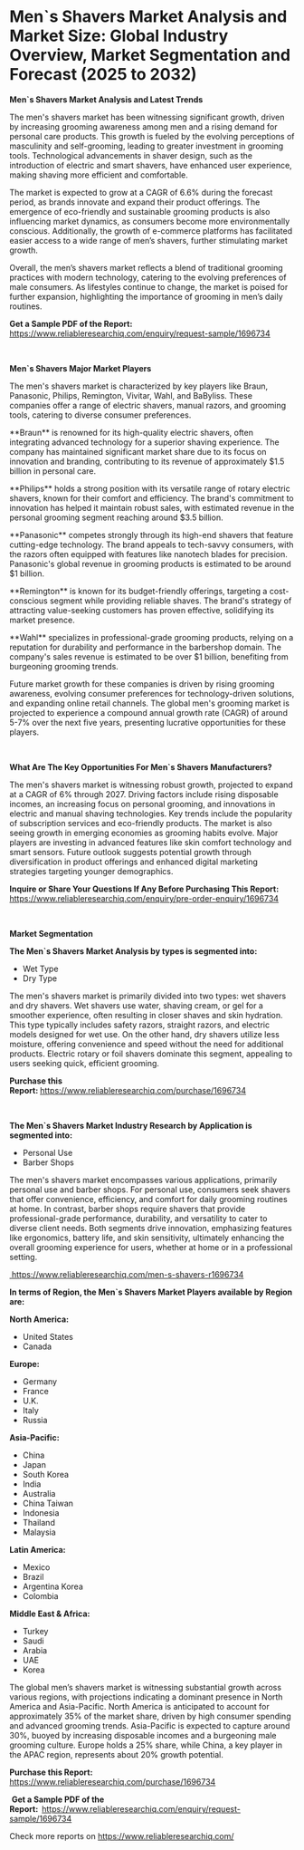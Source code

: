 <p><h1>Men`s Shavers Market Analysis and Market Size: Global Industry Overview, Market Segmentation and Forecast (2025 to 2032)</h1></p><p><strong>Men`s Shavers Market Analysis and Latest Trends</strong></p>
<p><p>The men's shavers market has been witnessing significant growth, driven by increasing grooming awareness among men and a rising demand for personal care products. This growth is fueled by the evolving perceptions of masculinity and self-grooming, leading to greater investment in grooming tools. Technological advancements in shaver design, such as the introduction of electric and smart shavers, have enhanced user experience, making shaving more efficient and comfortable. </p><p>The market is expected to grow at a CAGR of 6.6% during the forecast period, as brands innovate and expand their product offerings. The emergence of eco-friendly and sustainable grooming products is also influencing market dynamics, as consumers become more environmentally conscious. Additionally, the growth of e-commerce platforms has facilitated easier access to a wide range of men’s shavers, further stimulating market growth. </p><p>Overall, the men’s shavers market reflects a blend of traditional grooming practices with modern technology, catering to the evolving preferences of male consumers. As lifestyles continue to change, the market is poised for further expansion, highlighting the importance of grooming in men’s daily routines.</p></p>
<p><strong>Get a Sample PDF of the Report:&nbsp;</strong> <a href="https://www.reliableresearchiq.com/enquiry/request-sample/1696734?utm_campaign=1121&utm_medium=2&utm_source=Github&utm_content=ia&utm_term=08012025&utm_id=mens-shavers">https://www.reliableresearchiq.com/enquiry/request-sample/1696734</a></p>
<p>&nbsp;</p>
<p><strong>Men`s Shavers Major Market Players</strong></p>
<p><p>The men's shavers market is characterized by key players like Braun, Panasonic, Philips, Remington, Vivitar, Wahl, and BaByliss. These companies offer a range of electric shavers, manual razors, and grooming tools, catering to diverse consumer preferences.</p><p>**Braun** is renowned for its high-quality electric shavers, often integrating advanced technology for a superior shaving experience. The company has maintained significant market share due to its focus on innovation and branding, contributing to its revenue of approximately $1.5 billion in personal care.</p><p>**Philips** holds a strong position with its versatile range of rotary electric shavers, known for their comfort and efficiency. The brand's commitment to innovation has helped it maintain robust sales, with estimated revenue in the personal grooming segment reaching around $3.5 billion.</p><p>**Panasonic** competes strongly through its high-end shavers that feature cutting-edge technology. The brand appeals to tech-savvy consumers, with the razors often equipped with features like nanotech blades for precision. Panasonic's global revenue in grooming products is estimated to be around $1 billion.</p><p>**Remington** is known for its budget-friendly offerings, targeting a cost-conscious segment while providing reliable shaves. The brand's strategy of attracting value-seeking customers has proven effective, solidifying its market presence.</p><p>**Wahl** specializes in professional-grade grooming products, relying on a reputation for durability and performance in the barbershop domain. The company's sales revenue is estimated to be over $1 billion, benefiting from burgeoning grooming trends.</p><p>Future market growth for these companies is driven by rising grooming awareness, evolving consumer preferences for technology-driven solutions, and expanding online retail channels. The global men's grooming market is projected to experience a compound annual growth rate (CAGR) of around 5-7% over the next five years, presenting lucrative opportunities for these players.</p></p>
<p>&nbsp;</p>
<p><strong>What Are The Key Opportunities For Men`s Shavers Manufacturers?</strong></p>
<p><p>The men's shavers market is witnessing robust growth, projected to expand at a CAGR of 6% through 2027. Driving factors include rising disposable incomes, an increasing focus on personal grooming, and innovations in electric and manual shaving technologies. Key trends include the popularity of subscription services and eco-friendly products. The market is also seeing growth in emerging economies as grooming habits evolve. Major players are investing in advanced features like skin comfort technology and smart sensors. Future outlook suggests potential growth through diversification in product offerings and enhanced digital marketing strategies targeting younger demographics.</p></p>
<p><strong>Inquire or Share Your Questions If Any Before Purchasing This Report:</strong> <a href="https://www.reliableresearchiq.com/enquiry/pre-order-enquiry/1696734?utm_campaign=1121&utm_medium=2&utm_source=Github&utm_content=ia&utm_term=08012025&utm_id=mens-shavers">https://www.reliableresearchiq.com/enquiry/pre-order-enquiry/1696734</a></p>
<p>&nbsp;</p>
<p><strong>Market Segmentation</strong></p>
<p><strong>The Men`s Shavers Market Analysis by types is segmented into:</strong></p>
<p><ul><li>Wet Type</li><li>Dry Type</li></ul></p>
<p><p>The men's shavers market is primarily divided into two types: wet shavers and dry shavers. Wet shavers use water, shaving cream, or gel for a smoother experience, often resulting in closer shaves and skin hydration. This type typically includes safety razors, straight razors, and electric models designed for wet use. On the other hand, dry shavers utilize less moisture, offering convenience and speed without the need for additional products. Electric rotary or foil shavers dominate this segment, appealing to users seeking quick, efficient grooming.</p></p>
<p><strong>Purchase this Report:&nbsp;</strong><a href="https://www.reliableresearchiq.com/purchase/1696734?utm_campaign=1121&utm_medium=2&utm_source=Github&utm_content=ia&utm_term=08012025&utm_id=mens-shavers">https://www.reliableresearchiq.com/purchase/1696734</a></p>
<p>&nbsp;</p>
<p><strong>The Men`s Shavers Market Industry Research by Application is segmented into:</strong></p>
<p><ul><li>Personal Use</li><li>Barber Shops</li></ul></p>
<p><p>The men's shavers market encompasses various applications, primarily personal use and barber shops. For personal use, consumers seek shavers that offer convenience, efficiency, and comfort for daily grooming routines at home. In contrast, barber shops require shavers that provide professional-grade performance, durability, and versatility to cater to diverse client needs. Both segments drive innovation, emphasizing features like ergonomics, battery life, and skin sensitivity, ultimately enhancing the overall grooming experience for users, whether at home or in a professional setting.</p></p>
<p><a href="https://www.reliableresearchiq.com/men-s-shavers-r1696734?utm_campaign=1121&utm_medium=2&utm_source=Github&utm_content=ia&utm_term=08012025&utm_id=mens-shavers">&nbsp;https://www.reliableresearchiq.com/men-s-shavers-r1696734</a></p>
<p><strong>In terms of Region, the Men`s Shavers Market Players available by Region are:</strong></p>
<p>
    <p> <strong> North America: </strong>
        <ul>
            <li>United States</li>
            <li>Canada</li>
        </ul>
        </p> 
    <p> <strong> Europe: </strong>
        <ul>
            <li>Germany</li>
            <li>France</li>
            <li>U.K.</li>
            <li>Italy</li>
            <li>Russia</li>
        </ul>
        </p> 
    <p> <strong> Asia-Pacific: </strong>
        <ul>
            <li>China</li>
            <li>Japan</li>
            <li>South Korea</li>
            <li>India</li>
            <li>Australia</li>
            <li>China Taiwan</li>
            <li>Indonesia</li>
            <li>Thailand</li>
            <li>Malaysia</li>
        </ul>
        </p> 
    <p> <strong> Latin America: </strong>
        <ul>
            <li>Mexico</li>
            <li>Brazil</li>
            <li>Argentina Korea</li>
            <li>Colombia</li>
        </ul>
        </p> 
    <p> <strong> Middle East & Africa: </strong>
        <ul>
            <li>Turkey</li>
            <li>Saudi</li>
            <li>Arabia</li>
            <li>UAE</li>
            <li>Korea</li>
        </ul>
    </p>
    </p>
<p><p>The global men’s shavers market is witnessing substantial growth across various regions, with projections indicating a dominant presence in North America and Asia-Pacific. North America is anticipated to account for approximately 35% of the market share, driven by high consumer spending and advanced grooming trends. Asia-Pacific is expected to capture around 30%, buoyed by increasing disposable incomes and a burgeoning male grooming culture. Europe holds a 25% share, while China, a key player in the APAC region, represents about 20% growth potential.</p></p>
<p><strong>Purchase this Report: </strong><a href="https://www.reliableresearchiq.com/purchase/1696734?utm_campaign=1121&utm_medium=2&utm_source=Github&utm_content=ia&utm_term=08012025&utm_id=mens-shavers">https://www.reliableresearchiq.com/purchase/1696734</a></p>
<p>&nbsp;<strong>Get a Sample PDF of the Report:&nbsp;&nbsp;</strong><a href="https://www.reliableresearchiq.com/enquiry/request-sample/1696734?utm_campaign=1121&utm_medium=2&utm_source=Github&utm_content=ia&utm_term=08012025&utm_id=mens-shavers">https://www.reliableresearchiq.com/enquiry/request-sample/1696734</a></p>
<p><strong></strong></p>
<p>Check more reports on <a href="https://www.reliableresearchiq.com/?utm_campaign=1121&utm_medium=2&utm_source=Github&utm_content=ia&utm_term=08012025&utm_id=mens-shavers">https://www.reliableresearchiq.com/</a></p>